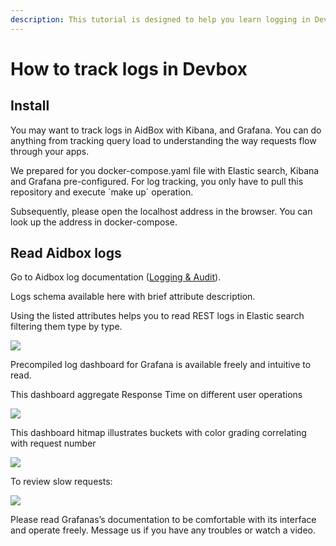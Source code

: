 ```yaml
---
description: This tutorial is designed to help you learn logging in DevBox
---
```


# How to track logs in Devbox

## **Install** 

You may want to track logs in AidBox with Kibana, and Grafana. You can do anything from tracking query load to understanding the way requests flow through your apps.   


We prepared for you docker-compose.yaml file with Elastic search, Kibana and Grafana pre-configured. For log tracking, you only have to pull this repository and execute \`make up\` operation.  


Subsequently, please open the localhost address in the browser. You can look up the address in docker-compose.

## **Read Aidbox logs**

Go to Aidbox log documentation \([Logging & Audit](https://docs.aidbox.app/core-modules/logging-and-audit)\). 

Logs schema available here with brief attribute description.

Using the listed attributes helps you to read REST logs in Elastic search filtering them type by type.

![](https://lh6.googleusercontent.com/1_PUH_bkKReTpwovwgyrLHIJe44x4RK4tZDIwRqSPeSbAwONsGiDqA7HDA8cV-JhH4nN8kFEzD5DarDOfDGsTGCHUFxjWi9_LlX8XIzjjuAwq7uv9uEXQ5DZ7BKF7JRODu7pX5lh)

Precompiled log dashboard for Grafana is available freely and intuitive to read.  


This dashboard aggregate Response Time on different user operations

![](https://lh5.googleusercontent.com/SFFHXVdIj6WP3afHK5sHtDaWmFSVC15Mez7gWxYde1_ozuOWluL47gsaCgiUK8ia6wiVVyM3vEU8JUFOM2NDAx5n-BaHc0pGZpUjL2M0jWXV5Y1Z6-HLEPfMZgHojX-NVLEDn3bn)

This dashboard hitmap illustrates buckets with color grading correlating with request number

![](https://lh4.googleusercontent.com/HJ3REI80wduTt7AeKYO_tQ4Ge7l1CBgTr5lLLBY4C-ydJhlZNu6RQKtoZCoSp-rlubzBXpt1kwCRm9XBD_zehSyAuYgZHrR1IIDj4TBnwALjzao7Smv7GuKoUty1PyRc4O_KSD_o)

To review slow requests:

![](https://lh3.googleusercontent.com/Iqs6Z1YYLwgMEiVwTQ0ZR7aMLf0TSER05uEQwqzOOBC2ya8bXzlPrXgSpFl6sLvPyt_fdWiaTr8OrFldJmv3TkvZRqVl3b5PGO5O3B70ZsKacRJB_Epwyoj__5LMBFrGIhm4ebXV)

Please read Grafanas’s documentation to be comfortable with its interface and operate freely. Message us if you have any troubles or watch a video.  


